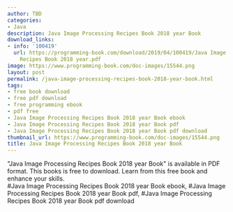```yaml
---
author: TBD
categories:
- Java
description: Java Image Processing Recipes Book 2018 year Book
download_links:
- info: '100419'
  url: https://programming-book.com/download/2019/04/100419/Java Image Processing
    Recipes Book 2018 year.pdf
image: https://www.programming-book.com/doc-images/15544.png
layout: post
permalink: /java-image-processing-recipes-book-2018-year-book.html
tags:
- free book download
- free pdf download
- free programming ebook
- pdf free
- Java Image Processing Recipes Book 2018 year Book ebook
- Java Image Processing Recipes Book 2018 year Book pdf
- Java Image Processing Recipes Book 2018 year Book pdf download
thumbnail_url: https://www.programming-book.com/doc-images/15544.png
title: Java Image Processing Recipes Book 2018 year Book
---
```


 
<div class="item-desc text-justify">
  "Java Image Processing Recipes Book 2018 year Book" is available in PDF format. This books is free to download. Learn from this free book and enhance your skills.
  <br>
  #Java Image Processing Recipes Book 2018 year Book ebook, #Java Image Processing Recipes Book 2018 year Book pdf, #Java Image Processing Recipes Book 2018 year Book pdf download
</div>